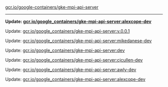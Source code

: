 [gcr.io/google-containers/gke-mpi-api-server](https://hub.docker.com/r/cruse/gke-mpi-api-server/tags/) 

----
**Update: [gcr.io/google_containers/gke-mpi-api-server:alexcope-dev](https://hub.docker.com/r/cruse/gke-mpi-api-server/tags/)**

Update: [gcr.io/google_containers/gke-mpi-api-server:v.0.0.1](https://hub.docker.com/r/cruse/gke-mpi-api-server/tags/)

Update: [gcr.io/google_containers/gke-mpi-api-server:mikedanese-dev](https://hub.docker.com/r/cruse/gke-mpi-api-server/tags/)

Update: [gcr.io/google_containers/gke-mpi-api-server:dev](https://hub.docker.com/r/cruse/gke-mpi-api-server/tags/)

Update: [gcr.io/google_containers/gke-mpi-api-server:cjcullen-dev](https://hub.docker.com/r/cruse/gke-mpi-api-server/tags/)

Update: [gcr.io/google_containers/gke-mpi-api-server:awly-dev](https://hub.docker.com/r/cruse/gke-mpi-api-server/tags/)

Update: [gcr.io/google_containers/gke-mpi-api-server:alexcope-dev](https://hub.docker.com/r/cruse/gke-mpi-api-server/tags/)

